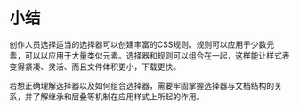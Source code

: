 # 小结

创作人员选择适当的选择器可以创建丰富的CSS规则。规则可以应用于少数元素，可以以应用于大量类似元素。选择器和规则可以组合在一起，这样能让样式表变得紧凑、灵活、而且文件体积更小，下载更快。

若想正确理解选择器以及如何组合选择器，需要牢固掌握选择器与文档结构的关系，并了解继承和层叠等机制在应用样式上所起的作用。
